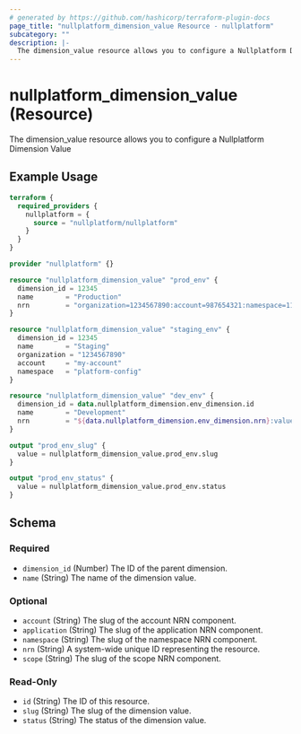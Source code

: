 ```yaml
---
# generated by https://github.com/hashicorp/terraform-plugin-docs
page_title: "nullplatform_dimension_value Resource - nullplatform"
subcategory: ""
description: |-
  The dimension_value resource allows you to configure a Nullplatform Dimension Value
---
```


# nullplatform_dimension_value (Resource)

The dimension_value resource allows you to configure a Nullplatform Dimension Value

## Example Usage

```terraform
terraform {
  required_providers {
    nullplatform = {
      source = "nullplatform/nullplatform"
    }
  }
}

provider "nullplatform" {}

resource "nullplatform_dimension_value" "prod_env" {
  dimension_id = 12345
  name        = "Production"
  nrn         = "organization=1234567890:account=987654321:namespace=1122334455:value=prod"
}

resource "nullplatform_dimension_value" "staging_env" {
  dimension_id = 12345
  name        = "Staging"
  organization = "1234567890"
  account     = "my-account"
  namespace   = "platform-config"
}

resource "nullplatform_dimension_value" "dev_env" {
  dimension_id = data.nullplatform_dimension.env_dimension.id
  name        = "Development"
  nrn         = "${data.nullplatform_dimension.env_dimension.nrn}:value=dev"
}

output "prod_env_slug" {
  value = nullplatform_dimension_value.prod_env.slug
}

output "prod_env_status" {
  value = nullplatform_dimension_value.prod_env.status
}
```

<!-- schema generated by tfplugindocs -->
## Schema

### Required

- `dimension_id` (Number) The ID of the parent dimension.
- `name` (String) The name of the dimension value.

### Optional

- `account` (String) The slug of the account NRN component.
- `application` (String) The slug of the application NRN component.
- `namespace` (String) The slug of the namespace NRN component.
- `nrn` (String) A system-wide unique ID representing the resource.
- `scope` (String) The slug of the scope NRN component.

### Read-Only

- `id` (String) The ID of this resource.
- `slug` (String) The slug of the dimension value.
- `status` (String) The status of the dimension value.

